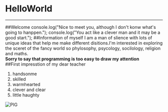 # HelloWorld
---
##Welcome
    console.log("Nice to meet you, although I don't konw what's going to hanppen.");
    console.log("You act like a clever man and it may be a good start.");
##Information of myself
  I am a man of slience with lots of unique ideas that help me make different disitions.I'm interested in exploring the sceret of the fancy world so phylosophy, psycology, socilology, religion and maths.  
  **Sorry to say that programming is too easy to draw my attention**  
##First impresstion of my dear teacher
1. handsonme
2. skilled
3. warmhearted
4. clever and clear
5. little haughty  

![PIG](http://image72.360doc.com/DownloadImg/2014/04/2301/40991904_10.jpg)


    

